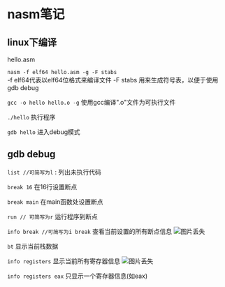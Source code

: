 # nasm笔记

## linux下编译
hello.asm  

<code>nasm -f elf64 hello.asm -g -F stabs</code>  
-f elf64代表以elf64位格式来编译文件
-F stabs 用来生成符号表，以便于使用gdb debug

<code>gcc -o hello hello.o -g</code>
使用gcc编译".o"文件为可执行文件

<code>./hello</code>
执行程序  

<code>gdb hello</code>
进入debug模式  

## gdb debug
<code>list  //可简写为l</code> : 列出未执行代码

<code>break 16</code>  在16行设置断点

<code>break main</code>  在main函数处设置断点

<code>run // 可简写为r</code>  运行程序到断点

<code>info break //可简写为i break</code>  查看当前设置的所有断点信息
![图片丢失]("../resource/img/breakInfo.PNG")

<code>bt</code>  显示当前栈数据

<code>info registers</code>  显示当前所有寄存器信息
![图片丢失]("../resource/img/registersInfo.PNG")

<code>info registers eax</code>  只显示一个寄存器信息(如eax)
